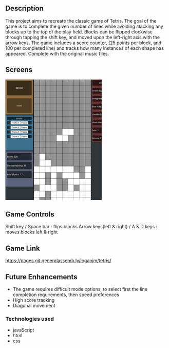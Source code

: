 
## Description
This project aims to recreate the classic game of Tetris. The goal of the game is to complete the given number of lines while avoiding stacking any blocks up to the top of the play field. Blocks can be flipped clockwise through tapping the shift key, and moved upon the left-right axis with the arrow keys. The game includes a score counter, (25 points per block, and 100 per completed line) and tracks how many instances of each shape has appeared. Complete with the original music files. 

## Screens
![meow](images/ss2.png "Tetris")


## Game Controls
Shift key / Space bar : flips blocks
Arrow keys(left & right) / A & D keys : moves blocks left & right

## Game Link
https://pages.git.generalassemb.ly/loganjm/tetris/

## Future Enhancements
* The game requires difficult mode options, to select first the line completion requirements, then speed preferences
* High score tracking
* Diagonal movement

### Technologies used
* javaScript
* html 
* css
